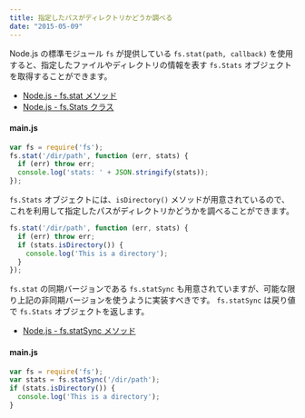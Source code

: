 ```yaml
---
title: 指定したパスがディレクトリかどうか調べる
date: "2015-05-09"
---
```


Node.js の標準モジュール `fs` が提供している `fs.stat(path, callback)` を使用すると、指定したファイルやディレクトリの情報を表す `fs.Stats` オブジェクトを取得することができます。

- [Node.js - fs.stat メソッド](https://nodejs.org/api/fs.html#fs_fs_stat_path_callback)
- [Node.js - fs.Stats クラス](https://nodejs.org/api/fs.html#fs_class_fs_stats)

#### main.js

```javascript
var fs = require('fs');
fs.stat('/dir/path', function (err, stats) {
  if (err) throw err;
  console.log('stats: ' + JSON.stringify(stats));
});
```

`fs.Stats` オブジェクトには、`isDirectory()` メソッドが用意されているので、これを利用して指定したパスがディレクトリかどうかを調べることができます。

```javascript
fs.stat('/dir/path', function (err, stats) {
  if (err) throw err;
  if (stats.isDirectory()) {
    console.log('This is a directory');
  }
});
```

`fs.stat` の同期バージョンである `fs.statSync` も用意されていますが、可能な限り上記の非同期バージョンを使うように実装すべきです。
`fs.statSync` は戻り値で `fs.Stats` オブジェクトを返します。

- [Node.js - fs.statSync メソッド](https://nodejs.org/api/fs.html#fs_fs_statsync_path)

#### main.js

```javascript
var fs = require('fs');
var stats = fs.statSync('/dir/path');
if (stats.isDirectory()) {
  console.log('This is a directory');
}
```

